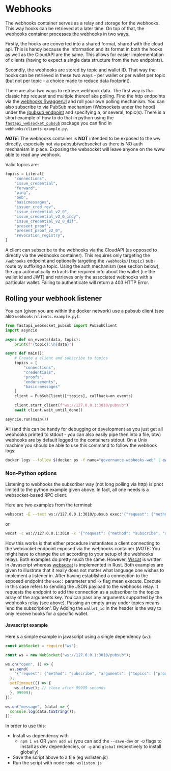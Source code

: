 # Webhooks

The webhooks container serves as a relay and storage for the webhooks. This way hooks can be retrieved at a later time. On top of that, the webhooks container processes the webhooks in two ways.

Firstly, the hooks are converted into a shared format, shared with the cloud api. This is handy because the information and its format in both the hooks as well as the CloudAPI are the same. This allows for easier implementation of clients (having to expect a single data structure from the two endpoints).

Secondly, the webhooks are stored by topic and wallet ID. That way the hooks can be retrieved in these two ways - per wallet or per wallet per topic (but not per topic - a choice made to reduce data footprint).

There are also two ways to retrieve webhook data. The first way is tha classic http request and multiple thereof aka polling. Find the http endpoints via the [webhooks SwaggerUI](http://localhost:3010/docs) and roll your own polling mechanism. You can also subscribe to via PubSub mechanism (Websockets under the hood) under the [/pubsub endpoint](http://localhost:3010/pubsub) and specifying a, or several, topic(s). There is a short example of how to do that in python using the [`fastapi_websocket_pubsub`](https://github.com/permitio/fastapi_websocket_pubsub) package you can find in `webhooks/clients.example.py`.

**_NOTE_**: The webhooks container is **NOT** intended to be exposed to the ww directly, especially not via pubsub/websocket as there is NO auth mechanism in place. Exposing the websocket will leave anyone on the www able to read any webhook.

Valid topics are:

```python
topics = Literal[
    "connections",
    "issue_credential",
    "forward",
    "ping",
    "oob",
    "basicmessages",
    "issuer_cred_rev",
    "issue_credential_v2_0",
    "issue_credential_v2_0_indy",
    "issue_credential_v2_0_dif",
    "present_proof",
    "present_proof_v2_0",
    "revocation_registry",
]
```

A client can subscribe to the webhooks via the CloudAPI (as opposed to directly via the webhooks container). This requires only targeting the `/webhooks` endpoint and optionally targeting the `/webhooks/{topic}` sub-route by suffixing a topic. Using the auth mechanism (see section below), the app automatically extracts the required info about the wallet (i.e the wallet id and JWT) and retrieves only the associated webhooks with a particular wallet. Failing to authenticate will return a 403 HTTP Error.

## Rolling your webhook listener

You can (given you are within the docker network) use a pubsub client (see also `webhooks/clients.example.py`):

```python
from fastapi_websocket_pubsub import PubSubClient
import asyncio

async def on_events(data, topic):
    print(f"{topic}:\n{data}")

async def main():
    # Create a client and subscribe to topics
    topics = [
        "connections",
        "credentials",
        "proofs",
        "endorsements",
        "basic-messages"
    ]
    client = PubSubClient([*topics], callback=on_events)

    client.start_client(f"ws://127.0.0.1:3010/pubsub")
    await client.wait_until_done()

asyncio.run(main())
```

All (and this can be handy for debugging or development as you just get all webhooks printed to stdout - you can also easily pipe then into a file, btw) webhooks are by default logged to the containers stdout. On a Unix machine you should be able to use this command to follow the webhook logs:

```bash
docker logs --follow $(docker ps -f name="governance-webhooks-web" | awk 'FNR == 2 {print $1}')
```

### Non-Python options

Listening to webhooks the subscriber way (not long polling via http) is pnot limited to the python example given above. In fact, all one needs is a websocket-based RPC client.

Here are two examples from the terminal:

```bash
websocat -E --text ws://127.0.0.1:3010/pubsub exec:'{"request": {"method": "subscribe", "arguments": {"topics": ["proofs", "endorsements", "oob", "out_of_band", "connections", "basic-messages", "credentials"]}}}'
```

or

```bash
wscat -c ws://127.0.0.1:3010 -x '{"request": {"method": "subscribe", "arguments": {"topics": ["proofs", "endorsements", "oob", "out_of_band", "connections", "basic-messages", "credentials"]}}}' -w 99999
```

How this works is that either procedure instantiates a client connecting to the websocket endpoint exposed via the webhooks container (_NOTE:_ You might have to change the uri according to your setup of the webhooks relay). Both examples do pretty much the same. However, [Wscat](https://github.com/websockets/wscat) is written in Javascript whereas [websocat](https://github.com/vi/websocat) is implemented in Rust. Both examples are given to illustrate that it really does not matter what language one wishes to implement a listener in. After having established a connection to the exposed endpoint the `exec:` parameter and `-x` flag mean execute. Execute in this case refers to sending the JSON payload to the webhooks relay. It requests the endpoint to add the connection as a subscriber to the topics array of the arguments key. You can pass any arguments supported by the webhooks relay (see above). Passing an empty array under topics means 'end the subscription'. By Adding the `wallet_id` in the header is the way to only receive hooks for a specific wallet.

#### Javascript example

Here's a simple example in javascript using a single dependency (`ws`):

```javascript
const WebSocket = require("ws");

const ws = new WebSocket("ws://127.0.0.1:3010/pubsub");

ws.on("open", () => {
  ws.send(
    '{"request": {"method": "subscribe", "arguments": {"topics": ["proofs", "endorsements", "oob", "out_of_band", "connections", "basic-messages", "credentials"]}}}'
  );
  setTimeout(() => {
    ws.close(); // close after 99999 seconds
  }, 99999);
});

ws.on("message", (data) => {
  console.log(data.toString());
});
```

In order to use this:

- Install `ws` dependency with
  - `npm i ws` OR `yarn add ws` (you can add the `--save-dev` or `-D` flags to install as dev dependencies, or `-g` and `global` respectively to install globally)
- Save the script above to a file (eg wslisten.js)
- Run the script with node `node wslisten.js`
